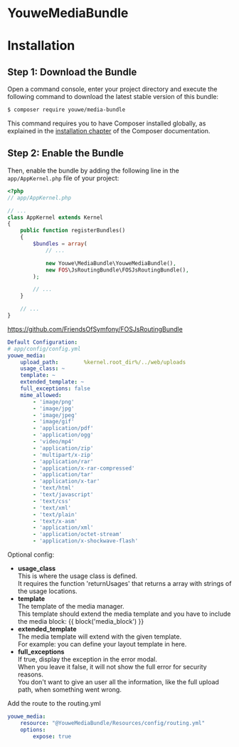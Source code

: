 
YouweMediaBundle
==================

Installation
============

Step 1: Download the Bundle
---------------------------

Open a command console, enter your project directory and execute the
following command to download the latest stable version of this bundle:

```bash
$ composer require youwe/media-bundle
```

This command requires you to have Composer installed globally, as explained
in the [installation chapter](https://getcomposer.org/doc/00-intro.md)
of the Composer documentation.

Step 2: Enable the Bundle
-------------------------

Then, enable the bundle by adding the following line in the `app/AppKernel.php`
file of your project:

```php
<?php
// app/AppKernel.php

// ...
class AppKernel extends Kernel
{
    public function registerBundles()
    {
        $bundles = array(
            // ...

            new Youwe\MediaBundle\YouweMediaBundle(),
            new FOS\JsRoutingBundle\FOSJsRoutingBundle(),
        );

        // ...
    }

    // ...
}
```


https://github.com/FriendsOfSymfony/FOSJsRoutingBundle

```yml
Default Configuration:
# app/config/config.yml
youwe_media:
    upload_path:        %kernel.root_dir%/../web/uploads
    usage_class: ~
    template: ~
    extended_template: ~
    full_exceptions: false
    mime_allowed:
        - 'image/png'
        - 'image/jpg'
        - 'image/jpeg'
        - 'image/gif'
        - 'application/pdf'
        - 'application/ogg'
        - 'video/mp4'
        - 'application/zip'
        - 'multipart/x-zip'
        - 'application/rar'
        - 'application/x-rar-compressed'
        - 'application/tar'
        - 'application/x-tar'
        - 'text/html'
        - 'text/javascript'
        - 'text/css'
        - 'text/xml'
        - 'text/plain'
        - 'text/x-asm'
        - 'application/xml'
        - 'application/octet-stream'
        - 'application/x-shockwave-flash'
```
Optional config:

* <b>usage_class</b> <br>
  This is where the usage class is defined. <br>
  It requires the function 'returnUsages' that returns a array with strings of the usage locations.
* <b>template</b><br>
  The template of the media manager. <br>
  This template should extend the media template and you have to include the media block: {{ block('media_block') }}
* <b>extended_template</b><br>
  The media template will extend with the given template.<br>
  For example: you can define your layout template in here.
* <b>full_exceptions</b><br>
  If true, display the exception in the error modal.<br>
  When you leave it false, it will not show the full error for security reasons.<br>
  You don't want to give an user all the information, like the full upload path, when something went wrong.

Add the route to the routing.yml

```yml
youwe_media:
    resource: "@YouweMediaBundle/Resources/config/routing.yml"
    options:
        expose: true
```
